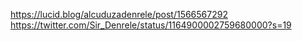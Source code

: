 https://lucid.blog/alcuduzadenrele/post/1566567292
https://twitter.com/Sir_Denrele/status/1164900002759680000?s=19
